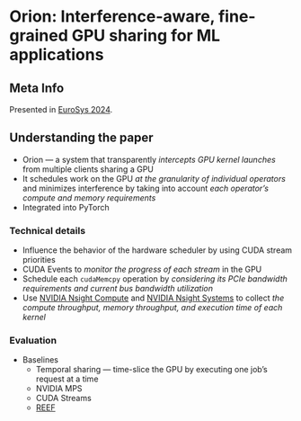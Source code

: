 # Orion: Interference-aware, fine-grained GPU sharing for ML applications

## Meta Info

Presented in [EuroSys 2024](https://anakli.inf.ethz.ch/papers/orion\_eurosys24.pdf).

## Understanding the paper

* Orion — a system that transparently _intercepts GPU kernel launches_ from multiple clients sharing a GPU
* It schedules work on the GPU _at the granularity of individual operators_ and minimizes interference by taking into account _each operator’s compute and memory requirements_
* Integrated into PyTorch

### Technical details

* Influence the behavior of the hardware scheduler by using CUDA stream priorities
* CUDA Events to _monitor the progress of each stream_ in the GPU
* Schedule each `cudaMemcpy` operation by _considering its PCIe bandwidth requirements and current bus bandwidth utilization_
* Use [NVIDIA Nsight Compute](https://developer.nvidia.com/nsight-compute) and [NVIDIA Nsight Systems](https://developer.nvidia.com/nsight-systems) to collect _the compute throughput, memory throughput, and execution time of each kernel_

### Evaluation

* Baselines
  * Temporal sharing — time-slice the GPU by executing one job’s request at a time
  * NVIDIA MPS
  * CUDA Streams
  * [REEF](https://www.usenix.org/conference/osdi22/presentation/han)
